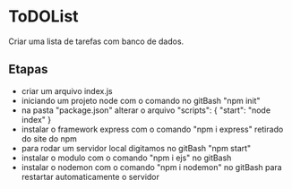 # ToDOList
Criar uma lista de tarefas com banco de dados.

## Etapas
- criar um arquivo index.js
- iniciando um projeto node com o comando no gitBash "npm init"
- na pasta "package.json" alterar o arquivo "scripts": {
    "start": "node index"
 }
- instalar o framework express com o comando "npm i express" retirado do site do npm
- para rodar um servidor local digitamos no gitBash "npm start"
- instalar o modulo com o comando "npm i ejs" no gitBash
- instalar o nodemon com o comando "npm i nodemon" no gitBash para restartar automaticamente o servidor
